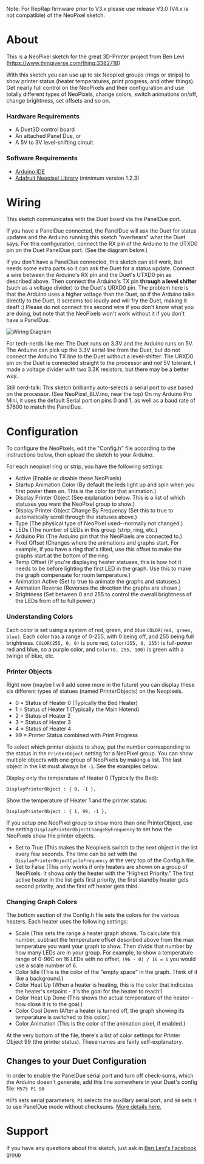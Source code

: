 Note: For RepRap firmware prior to V3.x please use release V3.0 (V4.x is not compatible) of the NeoPixel sketch.

# About
This is a NeoPixel sketch for the great 3D-Printer project from Ben Levi (https://www.thingiverse.com/thing:3382718)

With this sketch you can use up to six Neopixel groups (rings or strips) to show printer status (heater temperatures, print progress, and other things). Get nearly full control on the NeoPixels and their configuration and use totally different types of NeoPixels, change colors, switch animations on/off, change brightness, set offsets and so on.

### Hardware Requirements
- A Duet3D control board
- An attached Panel Due, or
- A 5V to 3V level-shifting circuit

### Software Requirements
- [Arduino IDE](https://www.arduino.cc/en/software)
- [Adafruit Neopixel Library](https://github.com/adafruit/Adafruit_NeoPixel) (minimum version 1.2.3)

# Wiring
This sketch communicates with the Duet board via the PanelDue port.

If you have a PanelDue connected, the PanelDue will ask the Duet for status updates and the Arduino running this sketch "overhears" what the Duet says. For this configuration, connect the RX pin of the Arduino to the UTXD0 pin on the Duet PanelDue port. (See the diagram below.)

If you don't have a PanelDue connected, this sketch can still work, but needs some extra parts so it can ask the Duet for a status update. Connect a wire between the Arduino's RX pin and the Duet's UTXD0 pin as described above. Then connect the Arduino's TX pin **through a level shifter** (such as a voltage divider) to the Duet's URXD0 pin. The problem here is that the Arduino uses a higher voltage than the Duet, so if the Arduino talks directly to the Duet, it screams too loudly and will fry the Duet, making it deaf! :) Please do not connect this second wire if you don't know what you are doing, but note that the NeoPixels won't work without it if you don't have a PanelDue.

![Wiring Diagram](https://forum.duet3d.com/assets/uploads/files/1596792970038-screenshot-2020-08-07-at-11.34.09.png)

For tech-nerds like me: The Duet runs on 3.3V and the Arduino runs on 5V. The Arduino can pick up the 3.3V serial line from the Duet, but do not connect the Arduino TX line to the Duet without a level-shifter. The URXD0 pin on the Duet is connected straight to the processor and *not* 5V tolerant. I made a voltage divider with two 3.3K resistors, but there may be a better way.

Still nerd-talk: This sketch brilliantly auto-selects a serial port to use based on the processor. (See NeoPixel_BLV.ino, near the top) On my Arduino Pro Mini, it uses the default Serial port on pins 0 and 1, as well as a baud rate of 57600 to match the PanelDue.

# Configuration
To configure the NeoPixels, edit the "Config.h" file according to the instructions below, then upload the sketch to your Arduino.

For each neopixel ring or strip, you have the following settings:
- Active (Enable or disable these NeoPixels)
- Startup Animation Color (By default the leds light up and spin when you first power them on. This is the color for that animation.)
- Display Printer Object (See explanation below. This is a list of which statuses you want the NeoPixel group to show.)
- Display Printer Object Change By Frequency (Set this to true to automatically scroll through the statuses above.)
- Type (The physical type of NeoPixel used--normally not changed.)
- LEDs (The number of LEDs in this group (strip, ring, etc.)
- Arduino Pin (The Arduino pin that the NeoPixels are connected to.)
- Pixel Offset (Changes where the animations and graphs start. For example, if you have a ring that's tilted, use this offset to make the graphs start at the bottom of the ring.
- Temp Offset (If you're displaying heater statuses, this is how hot it needs to be before lighting the first LED in the graph. Use this to make the graph compensate for room temperature.)
- Animation Active (Set to true to animate the graphs and statuses.)
- Animation Reverse (Reverses the direction the graphs are shown.)
- Brightness (Set between 0 and 255 to control the overall brightness of the LEDs from off to full power.)

### Understanding Colors
Each color is set using a system of red, green, and blue `COLOR(red, green, blue)`. Each color has a range of 0-255, with 0 being off, and 255 being full brightness. `COLOR(255, 0, 0)` is pure red, `Color(255, 0, 255)` is full-power red and blue, so a purple color, and `Color(0, 255, 100)` is green with a twinge of blue, etc.

### Printer Objects
Right now (maybe I will add some more in the future) you can display these six different types of statues (named PrinterObjects) on the Neopixels.
- 0 = Status of Heater 0 (Typically the Bed Heater)
- 1 = Status of Heater 1 (Typically the Main Hotend)
- 2 = Status of Heater 2
- 3 = Status of Heater 3
- 4 = Status of Heater 4
- 99 = Printer Status combined with Print Progress

To select which printer objects to show, put the number corresponding to the status in the `PrinterObject` setting for a NeoPixel group. You can show multiple objects with one group of NeoPixels by making a list. The last object in the list must always be `-1`. See the examples below:

Display only the temperature of Heater 0 (Typically the Bed):
```
DisplayPrinterObject : { 0, -1 },
```

Show the temperature of Heater 1 and the printer status:
```
DisplayPrinterObject : { 1, 99, -1 },
```

If you setup one NeoPixel group to show more than one PrinterObject, use the setting `DisplayPrinterObjectChangeByFrequency` to set how the NeoPixels show the printer objects.
- Set to True (This makes the Neopixels switch to the next object in the list every few seconds. The time can be set with the `DisplayPrinterObjectCycleFrequency` at the very top of the Config.h file.
- Set to False (This only works if only heaters are shown on a group of NeoPixels. It shows only the heater with the "Highest Priority." The first active heater in the list gets first priority, the first standby heater gets second priority, and the first off heater gets third.

### Changing Graph Colors
The bottom section of the Config.h file sets the colors for the various heaters. Each heater uses the following settings:
- Scale (This sets the range a heater graph shows. To calculate this number, subtract the temperature offset described above from the max temperature you want your graph to show. Then divide that number by how many LEDs are in your group. For example, to show a temperature range of 0-96C on 16 LEDs with no offset, `(96 - 0) / 16 = 6` you would use a scale number of 6.
- Color Idle (This is the color of the "empty space" in the graph. Think of it like a background.)
- Color Heat Up (When a heater is heating, this is the color that indicates the heater's setpoint - it's the goal for the heater to reach!)
- Color Heat Up Done (This shows the actual temperature of the heater - how close it is to the goal.)
- Color Cool Down (After a heater is turned off, the graph showing its temperature is switched to this color.)
- Color Animation (This is the color of the animation pixel, if enabled.)

At the very bottom of the file, there's a list of color settings for Printer Object 99 (the printer status). These names are fairly self-explanatory.

## Changes to your Duet Configuration
In order to enable the PanelDue serial port and turn off check-sums, which the Arduino doesn't generate, add this line somewhere in your Duet's config file:
`M575 P1 S0`

`M575` sets serial parameters, `P1` selects the auxillary serial port, and `S0` sets it to use PanelDue mode without checksums. [More details here.](https://duet3d.dozuki.com/Wiki/Gcode#Section_M575_Set_serial_comms_parameters)

# Support
If you have any questions about this sketch, just ask in [Ben Levi's Facebook group](https://www.facebook.com/groups/BenLevi/)
